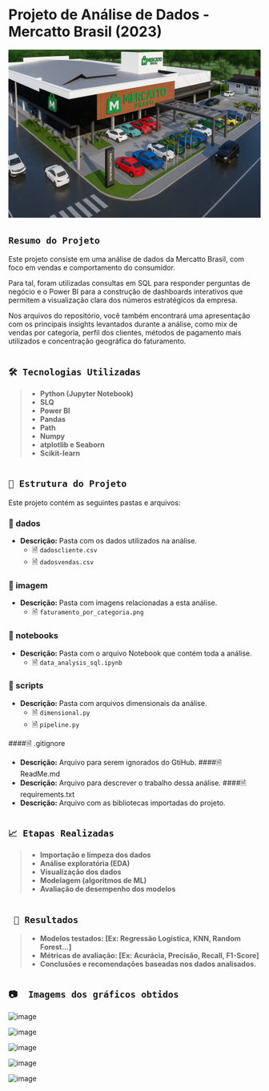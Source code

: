 # Projeto de Análise de Dados - Mercatto Brasil (2023)

<p align="center">
  <img src="imagem/Mercatto Brasil.png" alt="Descrição da imagem">
</p> 

## ``Resumo do Projeto``

Este projeto consiste em uma análise de dados da Mercatto Brasil, com foco em vendas e comportamento do consumidor.

Para tal, foram utilizadas consultas em SQL para responder perguntas de negócio e o Power BI para a construção de dashboards interativos que permitem a visualização clara dos números estratégicos da empresa.

Nos arquivos do repositório, você também encontrará uma apresentação com os principais insights levantados durante a análise, como mix de vendas por categoria, perfil dos clientes, métodos de pagamento mais utilizados e concentração geográfica do faturamento.
#
## ``🛠️ Tecnologias Utilizadas``

>- __Python (Jupyter Notebook)__
>- __SLQ__
>- __Power BI__
>- __Pandas__
>- __Path__
>- __Numpy__
>- __atplotlib e Seaborn__
>- __Scikit-learn__
#
## ``📁 Estrutura do Projeto``

Este projeto contém as seguintes pastas e arquivos:

### 📂 dados
- **Descrição:** Pasta com os dados utilizados na análise.
  - 🗎 `dadoscliente.csv`
  - 🗎 `dadosvendas.csv`

### 📂 imagem
- **Descrição:** Pasta com imagens relacionadas a esta análise.
  - 🗎 `faturamento_por_categoria.png`

### 📂 notebooks
- **Descrição:** Pasta com o arquivo Notebook que contém toda a análise.
  - 🗎 `data_analysis_sql.ipynb`

### 📂 scripts
- **Descrição:** Pasta com arquivos dimensionais da análise.
  - 🗎 `dimensional.py`
  - 🗎 `pipeline.py`

####🗎 .gitignore
- **Descrição:** Arquivo para serem ignorados do GtiHub.
####🗎 ReadMe.md
- **Descrição:** Arquivo para descrever o trabalho dessa análise.
####🗎 requirements.txt
- **Descrição:** Arquivo com as bibliotecas importadas do projeto.
#
## ``📈 Etapas Realizadas``

>- __Importação e limpeza dos dados__
>- __Análise exploratória (EDA)__
>- __Visualização dos dados__
>- __Modelagem (algoritmos de ML)__
>- __Avaliação de desempenho dos modelos__
#
## `` 🧠 Resultados``

>- __Modelos testados: [Ex: Regressão Logística, KNN, Random Forest...]__
>- __Métricas de avaliação: [Ex: Acurácia, Precisão, Recall, F1-Score]__
>- __Conclusões e recomendações baseadas nos dados analisados.__
#

## ``📷  Imagems dos gráficos obtidos``

![image](https://github.com/user-attachments/assets/1715658b-822f-49e6-8d59-66642a4a2c74)

![image](https://github.com/user-attachments/assets/b9b460a6-c9d7-45bb-bf55-16212267d3b1)

![image](https://github.com/user-attachments/assets/c3225975-a799-4279-b569-689c00b6963f)

![image](https://github.com/user-attachments/assets/d4a2c162-b779-4fd9-8d02-be6a5b11a197)

![image](https://github.com/user-attachments/assets/fc41a869-1f16-478c-9758-966529053b89)

